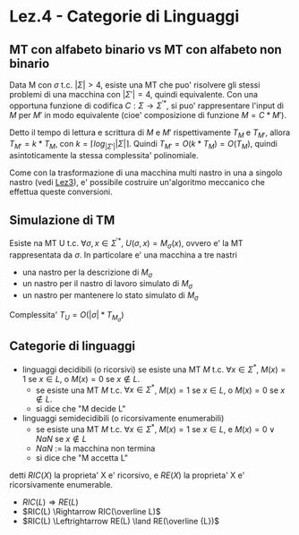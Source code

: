 # Lez.4 - Categorie di Linguaggi

## MT con alfabeto binario vs MT con alfabeto non binario

Data M con $\sigma$ t.c. $|\Sigma| > 4$, esiste una MT che puo' risolvere gli stessi problemi di una macchina con $|\Sigma'| = 4$, quindi equivalente.
Con una opportuna funzione di codifica $C : \Sigma \rightarrow \Sigma^{'*}$, si puo' rappresentare l'input di $M$ per $M'$ in modo equivalente (cioe' composizione di funzione $M = C * M'$).

Detto il tempo di lettura e scrittura di $M$ e $M'$ rispettivamente $T_{M}$ e $T_{M'}$, allora $T_{M'} = k * T_{M}$, con $k = \lceil {log_{|\Sigma'|}{|\Sigma|}} \rceil$. Quindi $T_{M'} = O(k * T_{M}) = O(T_{M})$, quindi asintoticamente la stessa complessita' polinomiale.

Come con la trasformazione di una macchina multi nastro in una a singolo nastro (vedi [Lez3](Lez3)), e' possibile costruire un'algoritmo meccanico che effettua queste conversioni.

## Simulazione di TM

Esiste na MT U t.c. $\forall \sigma, x \in \Sigma^{'*}$, $U(\sigma, x) = M_{\sigma}(x)$, ovvero e' la MT rappresentata da $\sigma$.
In particolare e' una macchina a tre nastri
- una nastro per la descrizione di $M_{\sigma}$
- un nastro per il nastro di lavoro simulato di $M_{\sigma}$
- un nastro per mantenere lo stato simulato di $M_{\sigma}$

Complessita' $T_{U} = O(|\sigma| * T_{M_{\sigma}})$

## Categorie di linguaggi 

- linguaggi decidibili (o ricorsivi) se esiste una MT $M$ t.c. $\forall x \in \Sigma^*$, $M(x) = 1$ se $x \in L$, o $M(x) = 0$ se $x \not \in L$.
  - se esiste una MT $M$ t.c. $\forall x \in \Sigma^*$, $M(x) = 1$ se $x \in L$, o $M(x) = 0$ se $x \not \in L$.
  - si dice che "M decide L"
- linguaggi semidecidibili (o ricorsivamente enumerabili)
  - se esiste una MT $M$ t.c. $\forall x \in \Sigma^*$, $M(x) = 1$ se $x \in L$, e $M(x) = 0 \lor NaN$ se $x \not \in L$
  - $NaN$ := la macchina non termina
  - si dice che "M accetta L"

detti $RIC(X)$ la proprieta' X e' ricorsivo, e $RE(X)$ la proprieta' X e' ricorsivamente enumerable.

- $RIC(L) \Rightarrow RE(L)$
- $RIC(L) \Rightarrow RIC(\overline L)$
- $RIC(L) \Leftrightarrow RE(L) \land RE(\overline {L})$ 
